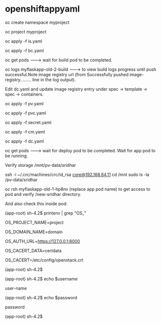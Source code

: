 # openshiftappyaml

oc create namespace myproject

oc project myproject

oc apply -f is.yaml

oc apply -f bc.yaml

oc get pods ---> wait for build pod to be completed.

oc logs myflaskapp-old-2-build   ---> to view build logs progress until push successful.Note image registry url (from Successfully pushed image-registry......... line in the log output).

Edit dc.yaml and update image registry entry under spec -> template -> spec -> containers.

oc apply -f pv.yaml

oc apply -f pvc.yaml

oc apply -f secret.yaml

oc apply -f cm.yaml

oc apply -f dc.yaml

oc get pods ---> wait for deploy pod to be completed. Wait for app pod to be running.

Verify storage /mnt/pv-data/sridhar

ssh -i ~/.crc/machines/crc/id_rsa core@192.168.64.11
cd /mnt
sudo ls -la /pv-data/sridhar

oc rsh myflaskapp-old-1-hp8nv (replace app pod name) to get access to pod and verify /new-sridhar directory.

And also check this inside pod:

(app-root) sh-4.2$ printenv | grep "OS_"

OS_PROJECT_NAME=project

OS_DOMAIN_NAME=domain

OS_AUTH_URL=https://127.0.0.1:8000

OS_CACERT_DATA=certdata

OS_CACERT=/etc/config/openstack.crt

(app-root) sh-4.2$ 

(app-root) sh-4.2$ echo $username

user-name

(app-root) sh-4.2$ echo $password

password

(app-root) sh-4.2$ 

